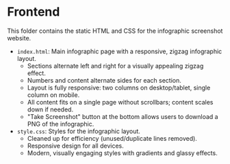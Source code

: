 # Frontend

This folder contains the static HTML and CSS for the infographic screenshot website.

- `index.html`: Main infographic page with a responsive, zigzag infographic layout.
    - Sections alternate left and right for a visually appealing zigzag effect.
    - Numbers and content alternate sides for each section.
    - Layout is fully responsive: two columns on desktop/tablet, single column on mobile.
    - All content fits on a single page without scrollbars; content scales down if needed.
    - "Take Screenshot" button at the bottom allows users to download a PNG of the infographic.
- `style.css`: Styles for the infographic layout.
    - Cleaned up for efficiency (unused/duplicate lines removed).
    - Responsive design for all devices.
    - Modern, visually engaging styles with gradients and glassy effects.
